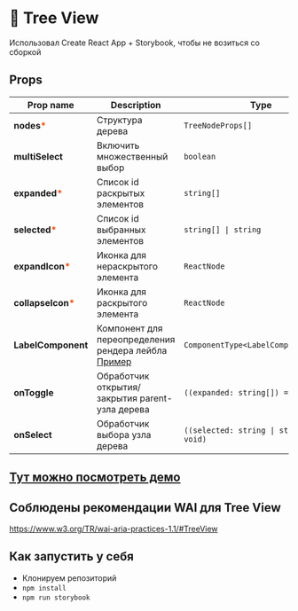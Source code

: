 # 🌳 Tree View

Использовал Create React App + Storybook, чтобы не возиться со сборкой

## Props

| Prop name                                            	| Description                                                                                                                                          	| Type                                       	| Default     	|
|------------------------------------------------------	|------------------------------------------------------------------------------------------------------------------------------------------------------	|--------------------------------------------	|-------------	|
| **nodes<span style="color:#ff4400">*</span>**        	| Структура дерева                                                                                                                                     	| `TreeNodeProps[]`                          	|             	|
| **multiSelect**                                      	| Включить множественный выбор                                                                                                                         	| `boolean`                                  	| `false`     	|
| **expanded<span style="color:#ff4400">*</span>**     	| Список id раскрытых элементов                                                                                                                        	| `string[]`                                 	|             	|
| **selected<span style="color:#ff4400">*</span>**     	| Список id выбранных элементов                                                                                                                        	| `string[] \| string`                       	|             	|
| **expandIcon<span style="color:#ff4400">*</span>**   	| Иконка для нераскрытого элемента                                                                                                                     	| `ReactNode`                                	|             	|
| **collapseIcon<span style="color:#ff4400">*</span>** 	| Иконка для раскрытого элемента                                                                                                                       	| `ReactNode`                                	|             	|
| **LabelComponent**                                   	| Компонент для переопределения рендера лейбла<br>[Пример](https://github.com/ishindanil/Tree-View/blob/master/src/components/TreeLabel/TreeLabel.tsx) 	| `ComponentType<LabelComponentProps>`       	|             	|
| **onToggle**                                         	| Обработчик открытия/закрытия parent-узла дерева                                                                                                      	| `((expanded: string[]) => void)`           	| `undefined` 	|
| **onSelect**                                         	| Обработчик выбора узла дерева                                                                                                                        	| `((selected: string \| string[]) => void)` 	| `undefined` 	|

## [Тут можно посмотреть демо](https://6249d6fec2e1d3003a844c5a-lcasfnkhyc.chromatic.com/?path=/story/treeview--playground)


## Соблюдены рекомендации WAI для Tree View

https://www.w3.org/TR/wai-aria-practices-1.1/#TreeView

## Как запустить у себя

-   Клонируем репозиторий
-   `npm install`
-   `npm run storybook`
